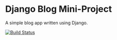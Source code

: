 # Django Blog Mini-Project

A simple blog app written using Django.

[![Build Status](https://travis-ci.org/RobSimons1/django-blog.svg?branch=master)](https://travis-ci.org/RobSimons1/django-blog)